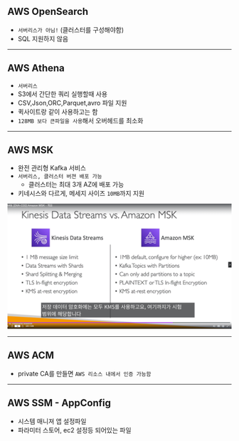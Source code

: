 ## AWS OpenSearch 

- `서버리스가 아님!` (클러스터를 구성해야함)
- SQL 지원하지 않음



-------------------------

## AWS Athena

- `서버리스`
- S3에서 간단한 쿼리 실행할때 사용
- CSV,Json,ORC,Parquet,avro 파일 지원
- 퀵사이트랑 같이 사용하고는 함
- `128MB 보다 큰파일을 사용`해서 오버헤드를 최소화


-------------------------------------

## AWS MSK

- 완전 관리형 Kafka 서비스
- `서버리스, 클러스터 버젼 배포 가능`
  - 클러스터는 최대 3개 AZ에 배포 가능
- 키네시스와 다르게, 메세지 사이즈 `10MB`까지 지원

![Alt text](../etc/image3/msk_1.png)




--------------------------------------

## AWS ACM

- private CA를 만들면 `AWS 리소스 내에서 인증 가능함`


------------------------

## AWS SSM - AppConfig

- 시스템 매니져 앱 설정파일
- 파라미터 스토어, ec2 설정등 되어있는 파일 

























































































































